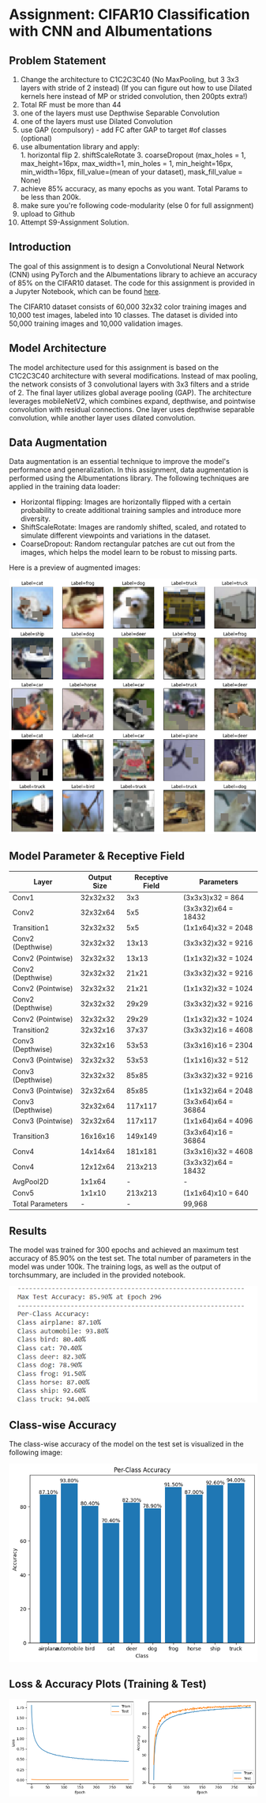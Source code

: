 # Assignment: CIFAR10 Classification with CNN and Albumentations

## Problem Statement

1. Change the architecture to C1C2C3C40 (No MaxPooling, but 3 3x3 layers with stride of 2 instead) (If you can figure out how to use Dilated kernels here instead of MP or strided convolution, then 200pts extra!)
2. Total RF must be more than 44
3. one of the layers must use Depthwise Separable Convolution
4. one of the layers must use Dilated Convolution
5. use GAP (compulsory)  - add FC after GAP to target #of classes (optional)
6. use albumentation library and apply:  
        1. horizontal flip
        2. shiftScaleRotate
        3. coarseDropout (max_holes = 1, max_height=16px, max_width=1, min_holes = 1, min_height=16px, min_width=16px, fill_value=(mean of your dataset), mask_fill_value = None)
7. achieve 85% accuracy, as many epochs as you want. Total Params to be less than 200k.
8. make sure you're following code-modularity (else 0 for full assignment)
9. upload to Github
10. Attempt S9-Assignment Solution.  

## Introduction

The goal of this assignment is to design a Convolutional Neural Network (CNN) using PyTorch and the Albumentations library to achieve an accuracy of 85% on the CIFAR10 dataset. The code for this assignment is provided in a Jupyter Notebook, which can be found [here](./ERA1_S9_CIFAR10.ipynb).

The CIFAR10 dataset consists of 60,000 32x32 color training images and 10,000 test images, labeled into 10 classes. The dataset is divided into 50,000 training images and 10,000 validation images.

## Model Architecture

The model architecture used for this assignment is based on the C1C2C3C40 architecture with several modifications. Instead of max pooling, the network consists of 3 convolutional layers with 3x3 filters and a stride of 2. The final layer utilizes global average pooling (GAP). The architecture leverages mobileNetV2, which combines expand, depthwise, and pointwise convolution with residual connections. One layer uses depthwise separable convolution, while another layer uses dilated convolution.

## Data Augmentation

Data augmentation is an essential technique to improve the model's performance and generalization. In this assignment, data augmentation is performed using the Albumentations library. The following techniques are applied in the training data loader:

- Horizontal flipping: Images are horizontally flipped with a certain probability to create additional training samples and introduce more diversity.
- ShiftScaleRotate: Images are randomly shifted, scaled, and rotated to simulate different viewpoints and variations in the dataset.
- CoarseDropout: Random rectangular patches are cut out from the images, which helps the model learn to be robust to missing parts.

Here is a preview of augmented images:

![augmentation](./Images/dataloader_preview.png)

## Model Parameter & Receptive Field

| Layer                  | Output Size   | Receptive Field | Parameters                |
|------------------------|---------------|----------------|---------------------------|
| Conv1                  | 32x32x32      | 3x3            | (3x3x3)x32 = 864          |
| Conv2                  | 32x32x64      | 5x5            | (3x3x32)x64 = 18432       |
| Transition1            | 32x32x32      | 5x5            | (1x1x64)x32 = 2048        |
| Conv2 (Depthwise)      | 32x32x32      | 13x13          | (3x3x32)x32 = 9216        |
| Conv2 (Pointwise)      | 32x32x32      | 13x13          | (1x1x32)x32 = 1024        |
| Conv2 (Depthwise)      | 32x32x32      | 21x21          | (3x3x32)x32 = 9216        |
| Conv2 (Pointwise)      | 32x32x32      | 21x21          | (1x1x32)x32 = 1024        |
| Conv2 (Depthwise)      | 32x32x32      | 29x29          | (3x3x32)x32 = 9216        |
| Conv2 (Pointwise)      | 32x32x32      | 29x29          | (1x1x32)x32 = 1024        |
| Transition2            | 32x32x16      | 37x37          | (3x3x32)x16 = 4608        |
| Conv3 (Depthwise)      | 32x32x16      | 53x53          | (3x3x16)x16 = 2304        |
| Conv3 (Pointwise)      | 32x32x32      | 53x53          | (1x1x16)x32 = 512         |
| Conv3 (Depthwise)      | 32x32x32      | 85x85          | (3x3x32)x32 = 9216        |
| Conv3 (Pointwise)      | 32x32x64      | 85x85          | (1x1x32)x64 = 2048        |
| Conv3 (Depthwise)      | 32x32x64      | 117x117        | (3x3x64)x64 = 36864       |
| Conv3 (Pointwise)      | 32x32x64      | 117x117        | (1x1x64)x64 = 4096        |
| Transition3            | 16x16x16      | 149x149        | (3x3x64)x16 = 36864       |
| Conv4                  | 14x14x64      | 181x181        | (3x3x16)x32 = 4608        |
| Conv4                  | 12x12x64      | 213x213        | (3x3x32)x64 = 18432       |
| AvgPool2D              | 1x1x64        | -              | -                         |
| Conv5                  | 1x1x10        | 213x213        | (1x1x64)x10 = 640         |
| Total Parameters       | -             | -              | 99,968                    |

## Results

The model was trained for 300 epochs and achieved an maximum test accuracy of 85.90% on the test set. The total number of parameters in the model was under 100k. The training logs, as well as the output of torchsummary, are included in the provided notebook.

![test_accuracy](./Images/max_test_accuracy.png)

## Class-wise Accuracy

The class-wise accuracy of the model on the test set is visualized in the following image:

![classwise_accuracy](./Images/class_accuracy.png)

## Loss & Accuracy Plots (Training & Test)

![loss_accuracy](./Images/loss_accuracy.png)
